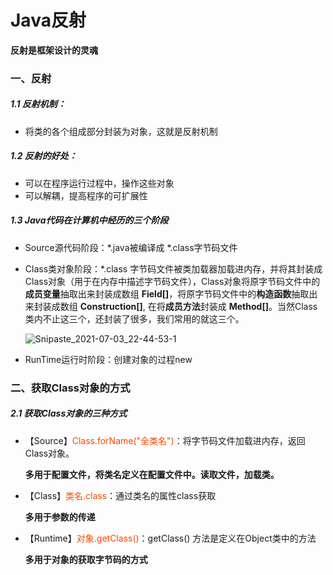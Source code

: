 # Java反射

**反射是框架设计的灵魂**

### 一、反射

##### 1.1 反射机制：

- 将类的各个组成部分封装为对象，这就是反射机制



##### 1.2 反射的好处：

- 可以在程序运行过程中，操作这些对象
- 可以解耦，提高程序的可扩展性



##### 1.3 Java代码在计算机中经历的三个阶段

- Source源代码阶段：*.java被编译成 *.class字节码文件

- Class类对象阶段：*.class 字节码文件被类加载器加载进内存，并将其封装成Class对象（用于在内存中描述字节码文件），Class对象将原字节码文件中的**成员变量**抽取出来封装成数组 **Field[]**，将原字节码文件中的**构造函数**抽取出来封装成数组 **Construction[]**, 在将**成员方法**封装成 **Method[]**。当然Class类内不止这三个，还封装了很多，我们常用的就这三个。

  ![Snipaste_2021-07-03_22-44-53-1](https://gitee.com/zyx95ovo/pic-bed/raw/master/data/Snipaste_2021-07-03_22-44-53-1.png)

- RunTime运行时阶段：创建对象的过程new

###  二、获取Class对象的方式

##### 2.1 获取Class对象的三种方式

- 【Source】<font color=#FF4500>Class.forName("全类名")</font>：将字节码文件加载进内存，返回Class对象。

  **多用于配置文件，将类名定义在配置文件中。读取文件，加载类。**

- 【Class】<font color=#FF4500>类名.class</font>：通过类名的属性class获取

  **多用于参数的传递**

- 【Runtime】<font color=#FF4500>对象.getClass()</font>：getClass() 方法是定义在Object类中的方法

  **多用于对象的获取字节码的方式**

  

